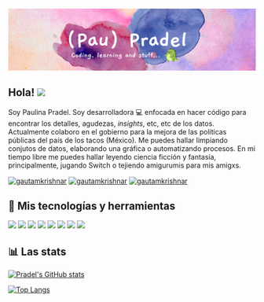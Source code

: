 
[![Header](https://raw.githubusercontent.com/paupradel/paupradel/main/readme_header.png "Header")]()

## Hola! <img src="https://media.giphy.com/media/xAqHUL21pMHe0/giphy.gif" width="35px"></a>

Soy Paulina Pradel. Soy desarrolladora 💻 enfocada en hacer código para encontrar los detalles, agudezas, _insights_, etc, etc de los datos. Actualmente colaboro en el gobierno para la mejora de las políticas públicas del país de los tacos (México). Me puedes hallar limpiando conjutos de datos, elaborando una gráfica o automatizando procesos. En mi tiempo libre me puedes hallar leyendo ciencia ficción y fantasía, principalmente, jugando Switch o tejiendo amigurumis para mis amigxs.  



<p align="left">
<a href="https://twitter.com/pau_pradel" target="blank"><img align="center" src="https://raw.githubusercontent.com/rahuldkjain/github-profile-readme-generator/master/src/images/icons/Social/twitter.svg" alt="gautamkrishnar" height="30" width="40" /></a>
<a href="https://linkedin.com/in/paulina-pradel" target="blank"><img align="center" src="https://raw.githubusercontent.com/rahuldkjain/github-profile-readme-generator/master/src/images/icons/Social/linked-in-alt.svg" alt="gautamkrishnar" height="30" width="40" /></a>
<a href="https://instagram.com/paupradel" target="blank"><img align="center" src="https://raw.githubusercontent.com/rahuldkjain/github-profile-readme-generator/master/src/images/icons/Social/instagram.svg" alt="gautamkrishnar" height="30" width="40" /></a>  
  
  

## 🔧 Mis tecnologías y herramientas
![](https://img.shields.io/badge/OS-Linux-informational?style=flat&logo=linux&logoColor=white&color=2bbc8a)
![](https://img.shields.io/badge/Editor-PyCharm-informational?style=flat&logo=pycharm&logoColor=white&color=2bbc8a)
![](https://img.shields.io/badge/Code-Python-informational?style=flat&logo=python&logoColor=white&color=2bbc8a)
![](https://img.shields.io/badge/Code-Pandas-informational?style=flat&logo=pandas&logoColor=white&color=2bbc8a)
![](https://img.shields.io/badge/Code-Plotly-informational?style=flat&logo=plotly&logoColor=white&color=2bbc8a)
![](https://img.shields.io/badge/Editor-WebStorm-informational?style=flat&logo=webstorm&logoColor=white&color=2bbc8a)
![](https://img.shields.io/badge/Code-JavaScript-informational?style=flat&logo=javascript&logoColor=white&color=2bbc8a)
![](https://img.shields.io/badge/Code-Vue-informational?style=flat&logo=vue.js&logoColor=white&color=2bbc8a)
  
  
  
## 📊 Las stats   

[![Pradel's GitHub stats](https://github-readme-stats.vercel.app/api?username=paupradel&count_private=true&show_icons=true&theme=buefy)](https://github.com/paupradel/paupradel)

[![Top Langs](https://github-readme-stats.vercel.app/api/top-langs/?username=paupradel)](https://github.com/paupradel/paupradel)

